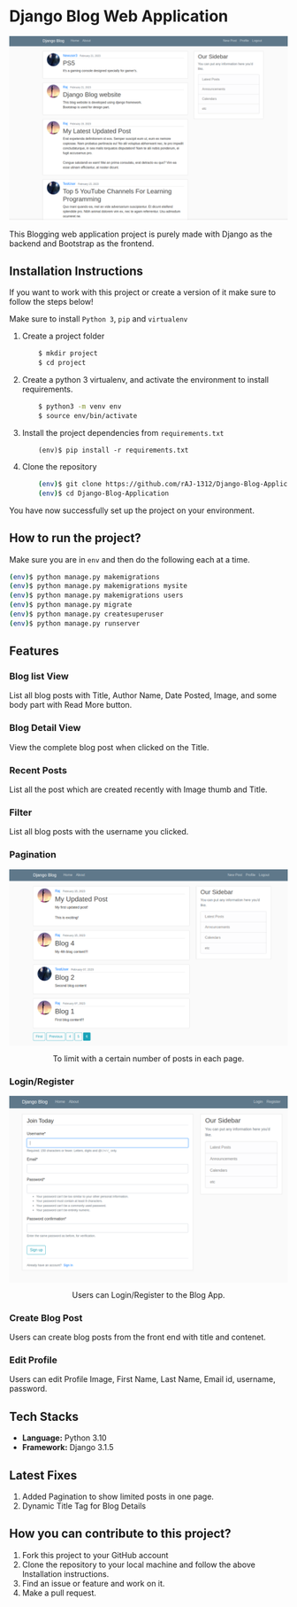 # Django Blog Web Application
![blog-app-cover](https://github.com/rAJ-1312/Django-Blog-Application/blob/main/screenshots/ss1.png?raw=true)


This Blogging web application project is purely made with Django as the backend and Bootstrap as the frontend.

## Installation Instructions

If you want to work with this project or create a version of it make sure to follow the steps below!

 Make sure to install ` Python 3 `, ` pip ` and ` virtualenv `   
1. Create a project folder
   
    ```bash
        $ mkdir project
        $ cd project
    ```
2. Create a python 3 virtualenv, and activate the environment to install requirements.
    ```bash
        $ python3 -m venv env
        $ source env/bin/activate
    ``` 
3. Install the project dependencies from `requirements.txt`
    ```
        (env)$ pip install -r requirements.txt
    ```
4. Clone the repository
   
    ```bash
        (env)$ git clone https://github.com/rAJ-1312/Django-Blog-Application.git
        (env)$ cd Django-Blog-Application
    ```

You have now successfully set up the project on your environment.

## How to run  the project?

Make sure you are in `env` and then do the following each at a time.

```bash
(env)$ python manage.py makemigrations
(env)$ python manage.py makemigrations mysite
(env)$ python manage.py makemigrations users
(env)$ python manage.py migrate
(env)$ python manage.py createsuperuser
(env)$ python manage.py runserver
```

## Features

### Blog list View
List all blog posts with Title, Author Name, Date Posted, Image, and some body part with Read More button.

### Blog Detail View
View the complete blog post when clicked on the Title.

### Recent Posts
List all the post which are created recently with Image thumb and Title.

### Filter
List all blog posts with the username you clicked.

### Pagination

<p align="center">
  <img align="center" src="screenshots/ss2.png?raw=true" alt="OOPS" width="700">
</p>
<p align="center">
  To limit with a certain number of posts in each page.
</p>



### Login/Register

<p align="center">
  <img align="center" src="screenshots/ss3.png?raw=true" alt="OOPS" width="700">
</p>
<p align="center">
  Users can Login/Register to the Blog App.
</p>



### Create Blog Post
Users can create blog posts from the front end with title and contenet.

### Edit Profile
Users can edit Profile Image, First Name, Last Name, Email id, username, password.

## Tech Stacks

* **Language:**  Python 3.10
* **Framework:** Django 3.1.5

## Latest Fixes

1. Added Pagination to show limited posts in one page.
2. Dynamic Title Tag for Blog Details

## How you can contribute to this project?

1. Fork this project to your GitHub account
2. Clone the repository to your local machine and follow the above Installation instructions.
3. Find an issue or feature and work on it.
4. Make a pull request.
